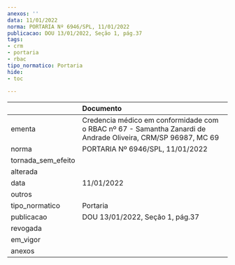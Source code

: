 ```yaml
---
anexos: ''
data: 11/01/2022
norma: PORTARIA Nº 6946/SPL, 11/01/2022
publicacao: DOU 13/01/2022, Seção 1, pág.37
tags:
- crm
- portaria
- rbac
tipo_normatico: Portaria
hide: 
- toc 
 
---
```


|                    | Documento                                                                                                     |
|:-------------------|:--------------------------------------------------------------------------------------------------------------|
| ementa             | Credencia médico em conformidade com o RBAC nº 67 - Samantha Zanardi de Andrade Oliveira, CRM/SP 96987, MC 69 |
| norma              | PORTARIA Nº 6946/SPL, 11/01/2022                                                                              |
| tornada_sem_efeito |                                                                                                               |
| alterada           |                                                                                                               |
| data               | 11/01/2022                                                                                                    |
| outros             |                                                                                                               |
| tipo_normatico     | Portaria                                                                                                      |
| publicacao         | DOU 13/01/2022, Seção 1, pág.37                                                                               |
| revogada           |                                                                                                               |
| em_vigor           |                                                                                                               |
| anexos             |                                                                                                               |